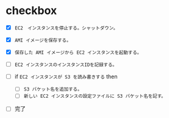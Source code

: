# checkbox

- [X] `EC2　インスタンスを停止する。シャットダウン。`
- [X] `AMI イメージを保存する。`
- [X] `保存した AMI イメージから EC2 インスタンスを起動する。`
- [ ] `EC2 インスタンスのインスタンスIDを記録する。`
- [ ] if `EC2 インスタンスが S3 を読み書きする` then
  - [ ] `S3 バケット名を追加する。`
  - [ ] `新しい EC2 インスタンスの設定ファイルに S3 バケット名を記す。`
- [ ] 完了

